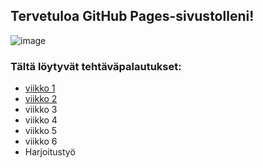 ## Tervetuloa GitHub Pages-sivustolleni!
![image](/docs/assets/jekyll.jpg)
### Tältä löytyvät tehtäväpalautukset:
* [viikko 1](tehtavat/vko1.html)
* [viikko 2](tehtavat/vko2.md)
* viikko 3
* viikko 4
* viikko 5
* viikko 6
* Harjoitustyö
